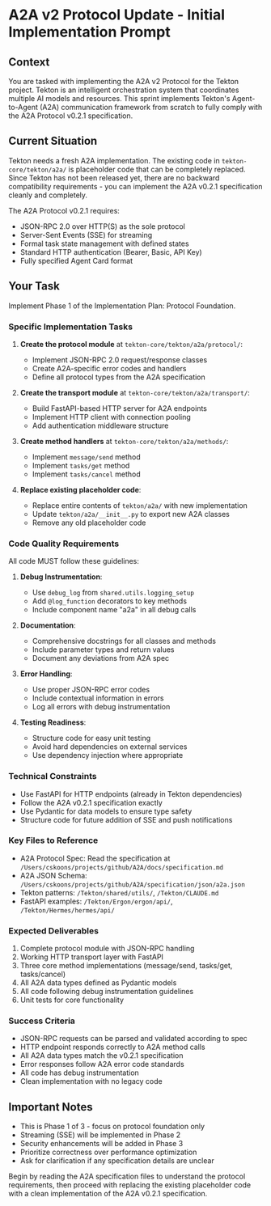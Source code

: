# A2A v2 Protocol Update - Initial Implementation Prompt

## Context

You are tasked with implementing the A2A v2 Protocol for the Tekton project. Tekton is an intelligent orchestration system that coordinates multiple AI models and resources. This sprint implements Tekton's Agent-to-Agent (A2A) communication framework from scratch to fully comply with the A2A Protocol v0.2.1 specification.

## Current Situation

Tekton needs a fresh A2A implementation. The existing code in `tekton-core/tekton/a2a/` is placeholder code that can be completely replaced. Since Tekton has not been released yet, there are no backward compatibility requirements - you can implement the A2A v0.2.1 specification cleanly and completely.

The A2A Protocol v0.2.1 requires:
- JSON-RPC 2.0 over HTTP(S) as the sole protocol
- Server-Sent Events (SSE) for streaming
- Formal task state management with defined states
- Standard HTTP authentication (Bearer, Basic, API Key)
- Fully specified Agent Card format

## Your Task

Implement Phase 1 of the Implementation Plan: Protocol Foundation.

### Specific Implementation Tasks

1. **Create the protocol module** at `tekton-core/tekton/a2a/protocol/`:
   - Implement JSON-RPC 2.0 request/response classes
   - Create A2A-specific error codes and handlers
   - Define all protocol types from the A2A specification

2. **Create the transport module** at `tekton-core/tekton/a2a/transport/`:
   - Build FastAPI-based HTTP server for A2A endpoints
   - Implement HTTP client with connection pooling
   - Add authentication middleware structure

3. **Create method handlers** at `tekton-core/tekton/a2a/methods/`:
   - Implement `message/send` method
   - Implement `tasks/get` method
   - Implement `tasks/cancel` method

4. **Replace existing placeholder code**:
   - Replace entire contents of `tekton/a2a/` with new implementation
   - Update `tekton/a2a/__init__.py` to export new A2A classes
   - Remove any old placeholder code

### Code Quality Requirements

All code MUST follow these guidelines:

1. **Debug Instrumentation**:
   - Use `debug_log` from `shared.utils.logging_setup`
   - Add `@log_function` decorators to key methods
   - Include component name "a2a" in all debug calls

2. **Documentation**:
   - Comprehensive docstrings for all classes and methods
   - Include parameter types and return values
   - Document any deviations from A2A spec

3. **Error Handling**:
   - Use proper JSON-RPC error codes
   - Include contextual information in errors
   - Log all errors with debug instrumentation

4. **Testing Readiness**:
   - Structure code for easy unit testing
   - Avoid hard dependencies on external services
   - Use dependency injection where appropriate

### Technical Constraints

- Use FastAPI for HTTP endpoints (already in Tekton dependencies)
- Follow the A2A v0.2.1 specification exactly
- Use Pydantic for data models to ensure type safety
- Structure code for future addition of SSE and push notifications

### Key Files to Reference

- A2A Protocol Spec: Read the specification at `/Users/cskoons/projects/github/A2A/docs/specification.md`
- A2A JSON Schema: `/Users/cskoons/projects/github/A2A/specification/json/a2a.json`
- Tekton patterns: `/Tekton/shared/utils/`, `/Tekton/CLAUDE.md`
- FastAPI examples: `/Tekton/Ergon/ergon/api/`, `/Tekton/Hermes/hermes/api/`

### Expected Deliverables

1. Complete protocol module with JSON-RPC handling
2. Working HTTP transport layer with FastAPI
3. Three core method implementations (message/send, tasks/get, tasks/cancel)
4. All A2A data types defined as Pydantic models
5. All code following debug instrumentation guidelines
6. Unit tests for core functionality

### Success Criteria

- JSON-RPC requests can be parsed and validated according to spec
- HTTP endpoint responds correctly to A2A method calls
- All A2A data types match the v0.2.1 specification
- Error responses follow A2A error code standards
- All code has debug instrumentation
- Clean implementation with no legacy code

## Important Notes

- This is Phase 1 of 3 - focus on protocol foundation only
- Streaming (SSE) will be implemented in Phase 2
- Security enhancements will be added in Phase 3
- Prioritize correctness over performance optimization
- Ask for clarification if any specification details are unclear

Begin by reading the A2A specification files to understand the protocol requirements, then proceed with replacing the existing placeholder code with a clean implementation of the A2A v0.2.1 specification.